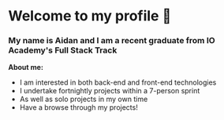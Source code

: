 # Welcome to my profile 👋

### My name is Aidan and I am a recent graduate from IO Academy's Full Stack Track

**About me:**

- I am interested in both back-end and front-end technologies
- I undertake fortnightly projects within a 7-person sprint
- As well as solo projects in my own time
- Have a browse through my projects!
